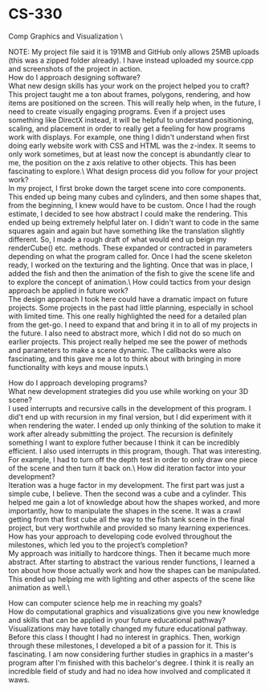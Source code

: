 # CS-330
Comp Graphics and Visualization
\

NOTE: My project file said it is 191MB and GitHub only allows 25MB uploads (this was a zipped folder already). I have instead uploaded my source.cpp and screenshots of the project in action.\
How do I approach designing software?\
    What new design skills has your work on the project helped you to craft?\
    This project taught me a ton about frames, polygons, rendering, and how items are positioned on the screen. This will really help when, in the future, I need to create visually engaging programs. Even if a project uses something like DirectX instead, it will be helpful to understand positioning, scaling, and placement in order to really get a feeling for how programs work with displays. For example, one thing I didn't understand when first doing early website work with CSS and HTML was the z-index. It seems to only work sometimes, but at least now the concept is abundantly clear to me, the position on the z axis relative to other objects. This has been fascinating to explore.\\
    What design process did you follow for your project work?\
    In my project, I first broke down the target scene into core components. This ended up being many cubes and cylinders, and then some shapes that, from the beginning, I knew would have to be custom. Once I had the rough estimate, I decided to see how abstract I could make the rendering. This ended up being extremely helpful later on. I didn't want to code in the same squares again and again but have something like the translation slightly different. So, I made a rough draft of what would end up beign my renderCube() etc. methods. These expanded or contracted in parameters depending on what the program called for. Once I had the scene skeleton ready, I worked on the texturing and the lighting. Once that was in place, I added the fish and then the animation of the fish to give the scene life and to explore the concept of animation.\\
    How could tactics from your design approach be applied in future work?\
    The design approach I took here could have a dramatic impact on future projects. Some projects in the past had little planning, especially in school with limited time. This one really highlighted the need for a detailed plan from the get-go. I need to expand that and bring it in to all of my projects in the future. I also need to abstract more, which I did not do so much on earlier projects. This project really helped me see the power of methods and parameters to make a scene dynamic. The callbacks were also fascinating, and this gave me a lot to think about with bringing in more functionality with keys and mouse inputs.\\
    
How do I approach developing programs?\
    What new development strategies did you use while working on your 3D scene?\
    I used interrupts and recursive calls in the development of this program. I did't end up with recursion in my final version, but I did experiment with it when rendering the water. I ended up only thinking of the solution to make it work after already submitting the project. The recursion is definitely something I want to explore futher because I think it can be incredibly efficient. I also used interrupts in this program, though. That was interesting. For example, I had to turn off the depth test in order to only draw one piece of the scene and then turn it back on.\\
    How did iteration factor into your development?\
    Iteration was a huge factor in my development. The first part was just a simple cube, I believe. Then the second was a cube and a cylinder. This helped me gain a lot of knowledge about how the shapes worked, and more importantly, how to manipulate the shapes in the scene. It was a crawl getting from that first cube all the way to the fish tank scene in the final project, but very worthwhile and provided so many learning experiences.\
    How has your approach to developing code evolved throughout the milestones, which led you to the project’s completion?\
    My approach was initially to hardcore things. Then it became much more abstract. After starting to abstract the various render functions, I learned a ton about how those actually work and how the shapes can be manipulated. This ended up helping me with lighting and other aspects of the scene like animation as well.\\

How can computer science help me in reaching my goals?\
    How do computational graphics and visualizations give you new knowledge and skills that can be applied in your future educational pathway?\
    Visualizations may have totally changed my future educational pathway. Before this class I thought I had no interest in graphics. Then, workign through these milestones, I developed a bit of a passion for it. This is fascinating. I am now considering further studies in graphics in a master's program after I'm finished with this bachelor's degree. I think it is really an incredible field of study and had no idea how involved and complicated it waws.

